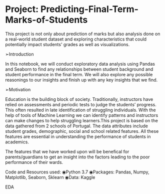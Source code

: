 # Project: Predicting-Final-Term-Marks-of-Students
 This project is not only about prediction of marks but also analysis done on a real-world student dataset and exploring characteristics that could potentially impact     students' grades as well as visualizations.
 
➢Introduction

In this notebook, we will conduct exploratory data analysis using Pandas and Seaborn to find any relationships between student background and student performance in the final term. We will also explore any possible reasonings to our insights and finish up with any key insights that we find.

➢Motivation

Education is the building block of society. Traditionally, instructors have relied on assessments and periodic tests to judge the students’ progress. This often resulted in late identification of struggling individuals. With the help of tools of Machine Learning we can identify patterns and instructors can make changes to help struggling learners.This project is based on the data gathered from 2 schools of Portugal. The data attributes include student grades, demographic, social and school related features. All these features are essential in understanding the performance of students in academics.

The features that we have worked upon will be benefical for parents/guardians to get an insight into the factors leading to the poor performance of their wards. 

Code and Resources used:
◉Python 3.7
◉Packages: Pandas, Numpy, Matplotlib, Seaborn, Sklearn
◉Data: Kaggle


EDA


